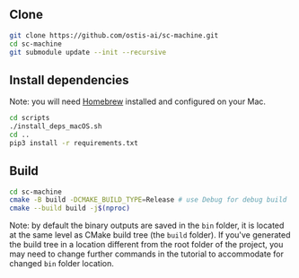 ## Clone

```sh
git clone https://github.com/ostis-ai/sc-machine.git
cd sc-machine
git submodule update --init --recursive
```

## Install dependencies

Note: you will need [Homebrew](https://docs.brew.sh/Installation) installed and configured on your Mac.

```sh
cd scripts
./install_deps_macOS.sh
cd ..
pip3 install -r requirements.txt
```

## Build

```sh
cd sc-machine
cmake -B build -DCMAKE_BUILD_TYPE=Release # use Debug for debug build
cmake --build build -j$(nproc)
```

Note: by default the binary outputs are saved in the `bin` folder, it is located at the same level as CMake build tree (the `build` folder). If you've generated the build tree in a location different from the root folder of the project, you may need to change further commands in the tutorial to accommodate for changed `bin` folder location.